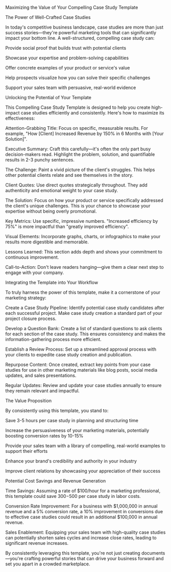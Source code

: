 Maximizing the Value of Your Compelling Case Study Template




The Power of Well-Crafted Case Studies


In today's competitive business landscape, case studies are more than just success stories—they're powerful marketing tools that can significantly impact your bottom line. A well-structured, compelling case study can:


Provide social proof that builds trust with potential clients


Showcase your expertise and problem-solving capabilities


Offer concrete examples of your product or service's value


Help prospects visualize how you can solve their specific challenges


Support your sales team with persuasive, real-world evidence


Unlocking the Potential of Your Template


This Compelling Case Study Template is designed to help you create high-impact case studies efficiently and consistently. Here's how to maximize its effectiveness:


Attention-Grabbing Title: Focus on specific, measurable results. For example, "How [Client] Increased Revenue by 150% in 6 Months with [Your Solution]".


Executive Summary: Craft this carefully—it's often the only part busy decision-makers read. Highlight the problem, solution, and quantifiable results in 2-3 punchy sentences.


The Challenge: Paint a vivid picture of the client's struggles. This helps other potential clients relate and see themselves in the story.


Client Quotes: Use direct quotes strategically throughout. They add authenticity and emotional weight to your case study.


The Solution: Focus on how your product or service specifically addressed the client's unique challenges. This is your chance to showcase your expertise without being overly promotional.


Key Metrics: Use specific, impressive numbers. "Increased efficiency by 75%" is more impactful than "greatly improved efficiency".


Visual Elements: Incorporate graphs, charts, or infographics to make your results more digestible and memorable.


Lessons Learned: This section adds depth and shows your commitment to continuous improvement.


Call-to-Action: Don't leave readers hanging—give them a clear next step to engage with your company.


Integrating the Template into Your Workflow


To truly harness the power of this template, make it a cornerstone of your marketing strategy:


Create a Case Study Pipeline: Identify potential case study candidates after each successful project. Make case study creation a standard part of your project closure process.


Develop a Question Bank: Create a list of standard questions to ask clients for each section of the case study. This ensures consistency and makes the information-gathering process more efficient.


Establish a Review Process: Set up a streamlined approval process with your clients to expedite case study creation and publication.


Repurpose Content: Once created, extract key points from your case studies for use in other marketing materials like blog posts, social media updates, and sales presentations.


Regular Updates: Review and update your case studies annually to ensure they remain relevant and impactful.


The Value Proposition


By consistently using this template, you stand to:


Save 3-5 hours per case study in planning and structuring time


Increase the persuasiveness of your marketing materials, potentially boosting conversion rates by 10-15%


Provide your sales team with a library of compelling, real-world examples to support their efforts


Enhance your brand's credibility and authority in your industry


Improve client relations by showcasing your appreciation of their success


Potential Cost Savings and Revenue Generation


Time Savings: Assuming a rate of $100/hour for a marketing professional, this template could save $300-$500 per case study in labor costs.


Conversion Rate Improvement: For a business with $1,000,000 in annual revenue and a 5% conversion rate, a 10% improvement in conversions due to effective case studies could result in an additional $100,000 in annual revenue.


Sales Enablement: Equipping your sales team with high-quality case studies can potentially shorten sales cycles and increase close rates, leading to significant revenue increases.


By consistently leveraging this template, you're not just creating documents—you're crafting powerful stories that can drive your business forward and set you apart in a crowded marketplace.

